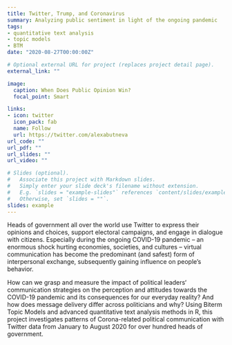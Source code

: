 ```yaml
---
title: Twitter, Trump, and Coronavirus
summary: Analyzing public sentiment in light of the ongoing pandemic
tags:
- quantitative text analysis
- topic models
- BTM
date: "2020-08-27T00:00:00Z"

# Optional external URL for project (replaces project detail page).
external_link: ""

image:
  caption: When Does Public Opinion Win?
  focal_point: Smart

links:
- icon: twitter
  icon_pack: fab
  name: Follow
  url: https://twitter.com/alexabutneva
url_code: ""
url_pdf: ""
url_slides: ""
url_video: ""

# Slides (optional).
#   Associate this project with Markdown slides.
#   Simply enter your slide deck's filename without extension.
#   E.g. `slides = "example-slides"` references `content/slides/example-slides.md`.
#   Otherwise, set `slides = ""`.
slides: example
---
```

Heads of government all over the world use Twitter to express their opinions and choices, support electoral campaigns, and engage in dialogue with citizens. Especially during the ongoing COVID-19 pandemic – an enormous shock hurting economies, societies, and cultures – virtual communication has become  the predominant (and safest) form of interpersonal exchange, subsequently gaining influence on people’s behavior. 

How can we grasp and measure the impact of political leaders‘ communication strategies on the perception and attitudes towards the COVID-19 pandemic and its consequences for our everyday reality? And how does message delivery differ across politicians and why? Using Biterm Topic Models and advanced quantitative text analysis methods in R, this project investigates patterns of Corona-related political communication with Twitter data from January to August 2020 for over hundred heads of government.  
